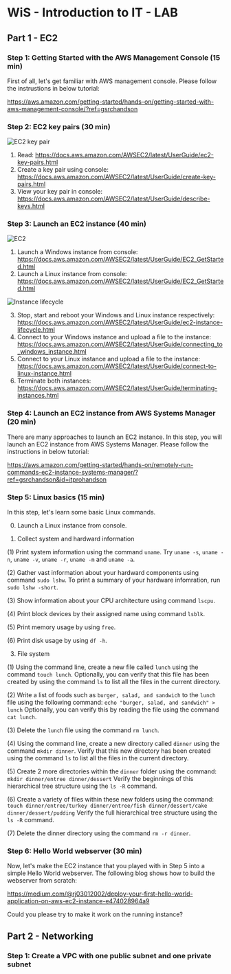 # WiS - Introduction to IT - LAB
## Part 1 - EC2
### Step 1: Getting Started with the AWS Management Console (15 min)
First of all, let's get familiar with AWS management console.
Please follow the instrustions in below tutorial:

https://aws.amazon.com/getting-started/hands-on/getting-started-with-aws-management-console/?ref=gsrchandson

### Step 2: EC2 key pairs (30 min)
![EC2 key pair](https://docs.aws.amazon.com/images/AWSEC2/latest/UserGuide/images/ec2-key-pair.png)

1. Read: https://docs.aws.amazon.com/AWSEC2/latest/UserGuide/ec2-key-pairs.html
2. Create a key pair using console: https://docs.aws.amazon.com/AWSEC2/latest/UserGuide/create-key-pairs.html
3. View your key pair in console: https://docs.aws.amazon.com/AWSEC2/latest/UserGuide/describe-keys.html

### Step 3: Launch an EC2 instance (40 min)
![EC2](https://docs.aws.amazon.com/images/AWSEC2/latest/UserGuide/images/get-started-diagram.png)

1. Launch a Windows instance from console: https://docs.aws.amazon.com/AWSEC2/latest/UserGuide/EC2_GetStarted.html
2. Launch a Linux instance from console: https://docs.aws.amazon.com/AWSEC2/latest/UserGuide/EC2_GetStarted.html

![Instance lifecycle](https://docs.aws.amazon.com/images/AWSEC2/latest/UserGuide/images/instance_lifecycle.png)

3. Stop, start and reboot your Windows and Linux instance respectively: https://docs.aws.amazon.com/AWSEC2/latest/UserGuide/ec2-instance-lifecycle.html
4. Connect to your Windows instance and upload a file to the instance: https://docs.aws.amazon.com/AWSEC2/latest/UserGuide/connecting_to_windows_instance.html
5. Connect to your Linux instance and upload a file to the instance: https://docs.aws.amazon.com/AWSEC2/latest/UserGuide/connect-to-linux-instance.html
6. Terminate both instances: https://docs.aws.amazon.com/AWSEC2/latest/UserGuide/terminating-instances.html

### Step 4: Launch an EC2 instance from AWS Systems Manager (20 min)
There are many approaches to launch an EC2 instance. In this step, you will launch an EC2 instance from AWS Systems Manager. 
Please follow the instructions in below tutorial:

https://aws.amazon.com/getting-started/hands-on/remotely-run-commands-ec2-instance-systems-manager/?ref=gsrchandson&id=itprohandson

### Step 5: Linux basics (15 min)
In this step, let's learn some basic Linux commands. 

0. Launch a Linux instance from console. 

1. Collect system and hardward information

(1) Print system information using the command `uname`. Try `uname -s`, `uname -n`, `uname -v`, `uname -r`, `uname -m` and `uname -a`. 

(2) Gather vast information about your hardward components using command `sudo lshw`. To print a summary of your hardware infomration, run `sudo lshw -short`. 

(3) Show information about your CPU architecture using command `lscpu`. 

(4) Print block devices by their assigned name using command `lsblk`. 

(5) Print memory usage by using `free`. 

(6) Print disk usage by using `df -h`. 

3. File system

(1) Using the command line, create a new file called `lunch` using the command `touch lunch`.
Optionally, you can verify that this file has been created by using the command `ls` to list all the files in the current directory.

(2) Write a list of foods such as `burger, salad, and sandwich` to the `lunch` file using the following command:
`echo "burger, salad, and sandwich" > lunch`
Optionally, you can verify this by reading the file using the command `cat lunch`.

(3) Delete the `lunch` file using the command `rm lunch`.

(4) Using the command line, create a new directory called `dinner` using the command `mkdir dinner`.
Verify that this new directory has been created using the command `ls` to list all the files in the current directory.

(5) Create 2 more directories within the `dinner` folder using the command:
`mkdir dinner/entree dinner/dessert`
Verify the beginnings of this hierarchical tree structure using the `ls -R` command.

(6) Create a variety of files within these new folders using the command:
`touch dinner/entree/turkey dinner/entree/fish dinner/dessert/cake dinner/dessert/pudding`
Verify the full hierarchical tree structure using the `ls -R` command.

(7) Delete the dinner directory using the command `rm -r dinner`.

### Step 6: Hello World webserver (30 min)
Now, let's make the EC2 instance that you played with in Step 5 into a simple Hello World webserver. 
The following blog shows how to build the webserver from scratch:

https://medium.com/@rj03012002/deploy-your-first-hello-world-application-on-aws-ec2-instance-e474028964a9

Could you please try to make it work on the running instance?

## Part 2 - Networking
### Step 1: Create a VPC with one public subnet and one private subnet


